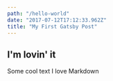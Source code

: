 ```yaml
---
path: "/hello-world"
date: "2017-07-12T17:12:33.962Z"
title: "My First Gatsby Post"
---
```

## I'm lovin' it

Some cool text
I love Markdown